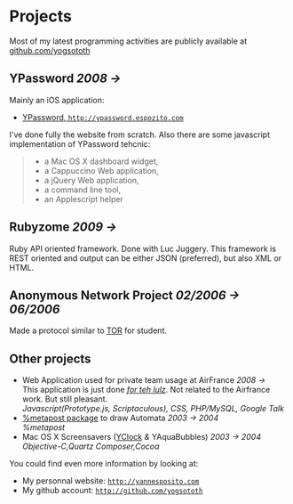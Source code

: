 # Projects

Most of my latest programming activities are publicly available at [github.com/yogsototh](http://github.com/yogsototh)

## YPassword _2008 &rarr;_

Mainly an iOS application:

- [YPassword, `http://ypassword.espozito.com`](http://ypassword.espozito.com)

I've done fully the website from scratch. Also there are some javascript implementation of YPassword tehcnic:

> - a Mac OS X dashboard widget, 
> - a Cappuccino Web application,
> - a jQuery Web application,
> - a command line tool,
> - an Applescript helper

## Rubyzome _2009 &rarr;_

Ruby API oriented framework.
Done with Luc Juggery.
This framework is REST oriented and output can be either JSON (preferred), but also XML or HTML.

## Anonymous Network Project _02/2006 &rarr; 06/2006_

Made a protocol similar to [TOR](http://www.torproject.org) for student.

## Other projects

- Web Application used for private team usage at AirFrance _2008 &rarr;_  
  This application is just done _[for teh lulz](http://cache.ohinternet.com/images/thumb/f/fa/4tehlulz.jpg/618px-4tehlulz.jpg)_. 
  Not related to the Airfrance work. But still pleasant.  
  _Javascript(Prototype.js, Scriptaculous), CSS, PHP/MySQL, Google Talk_
- [%metapost package](https://github.com/yogsototh/metautomata) to draw Automata _2003 &rarr; 2004_  
  <em>%metapost</em> 
- Mac OS X Screensavers ([YClock](https://github.com/yogsototh/YClock) _&_ YAquaBubbles) _2003 &rarr; 2004_  
  _Objective-C,Quartz Composer,Cocoa_

You could find even more information by looking at:

- My personnal website: [`http://yannesposito.com`](http://yannesposito.com)
- My github account: [`http://github.com/yogsototh`](http://github.com/yogsototh)

